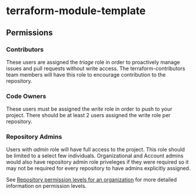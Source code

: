 # terraform-module-template

## Permissions

### Contributors
These users are assigned the *triage* role in order to proactively manage issues and pull requests without write access.  The terraform-contributors team members will have this role to encourage contribution to the repository.
### Code Owners
These users must be assigned the *write* role in order to push to your project.  There should be at least 2 users assigned the write role per repository.
### Repository Admins
Users with *admin* role will have full access to the project.  This role should be limited to a select few individuals. Organizational and Account admins would also have repository admin role priveleges if they were required so it may not be required for every repository to have admins explicitly assigned.

See [Repository permission levels for an organization](https://help.github.com/en/github/setting-up-and-managing-organizations-and-teams/repository-permission-levels-for-an-organization) for more detailed information on permission levels.



